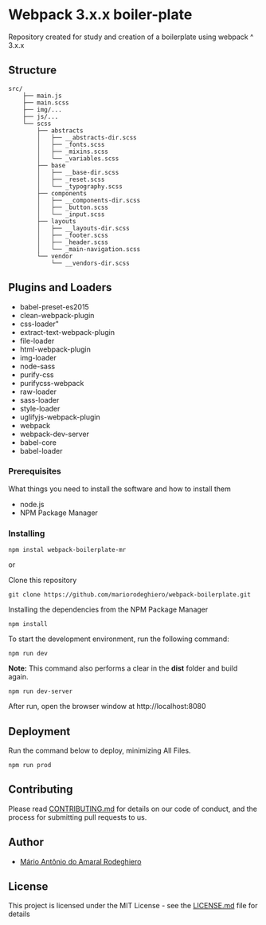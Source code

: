 # Webpack 3.x.x boiler-plate

Repository created for study and creation of a boilerplate using webpack ^ 3.x.x

## Structure

```
src/
    ├── main.js
    ├── main.scss
    ├── img/...
    ├── js/...
    └── scss
        ├── abstracts
        │   ├── __abstracts-dir.scss
        │   ├── _fonts.scss
        │   ├── _mixins.scss
        │   └── _variables.scss
        ├── base
        │   ├── __base-dir.scss
        │   ├── _reset.scss
        │   └── _typography.scss
        ├── components
        │   ├── __components-dir.scss
        │   ├── _button.scss
        │   └── _input.scss
        ├── layouts
        │   ├── __layouts-dir.scss
        │   ├── _footer.scss
        │   ├── _header.scss
        │   └── _main-navigation.scss
        └── vendor
            └── __vendors-dir.scss
```


## Plugins and Loaders

- babel-preset-es2015
- clean-webpack-plugin
- css-loader"
- extract-text-webpack-plugin
- file-loader
- html-webpack-plugin
- img-loader
- node-sass
- purify-css
- purifycss-webpack
- raw-loader
- sass-loader
- style-loader
- uglifyjs-webpack-plugin
- webpack
- webpack-dev-server
- babel-core
- babel-loader

### Prerequisites

What things you need to install the software and how to install them

* node.js
* NPM Package Manager

### Installing


```
npm instal webpack-boilerplate-mr
```
or

Clone this repository

```
git clone https://github.com/mariorodeghiero/webpack-boilerplate.git
```
Installing the dependencies from the NPM Package Manager
```
npm install
```
To start the development environment, run the following command:

```
npm run dev
```
**Note:** This command also performs a clear in the **dist** folder and build again.

```
npm run dev-server
```

After run, open the browser window at http://localhost:8080

## Deployment

Run the command below to deploy, minimizing All Files.
```
npm run prod
```

## Contributing

Please read [CONTRIBUTING.md](CONTRIBUTING.md) for details on our code of conduct, and the process for submitting pull requests to us.

## Author

* [Mário Antônio do Amaral Rodeghiero](https://github.com/mariorodeghiero)

## License

This project is licensed under the MIT License - see the [LICENSE.md](LICENSE.md) file for details
